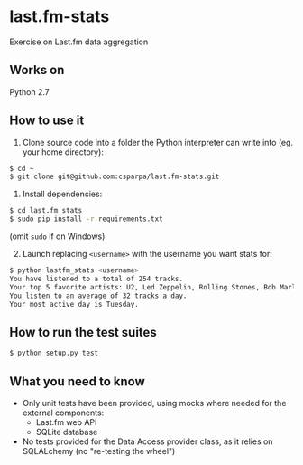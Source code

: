 last.fm-stats
=============

Exercise on Last.fm data aggregation

Works on
--------
Python 2.7

How to use it
-------------

1. Clone source code into a folder the Python interpreter can write into (eg. your
   home directory):
```bash
$ cd ~
$ git clone git@github.com:csparpa/last.fm-stats.git
```

1. Install dependencies:
```bash
$ cd last.fm_stats
$ sudo pip install -r requirements.txt
```
(omit `sudo` if on Windows)

2. Launch replacing `<username>` with the username you want stats for:
```bash
$ python lastfm_stats <username>
You have listened to a total of 254 tracks. 
Your top 5 favorite artists: U2, Led Zeppelin, Rolling Stones, Bob Marley, Kasabian.
You listen to an average of 32 tracks a day.
Your most active day is Tuesday.
```

How to run the test suites
--------------------------
```bash
$ python setup.py test
```

What you need to know
---------------------
* Only unit tests have been provided, using mocks where needed for the
  external components:
    - Last.fm web API
    - SQLite database
* No tests provided for the Data Access provider class, as it relies on
  SQLALchemy (no "re-testing the wheel")